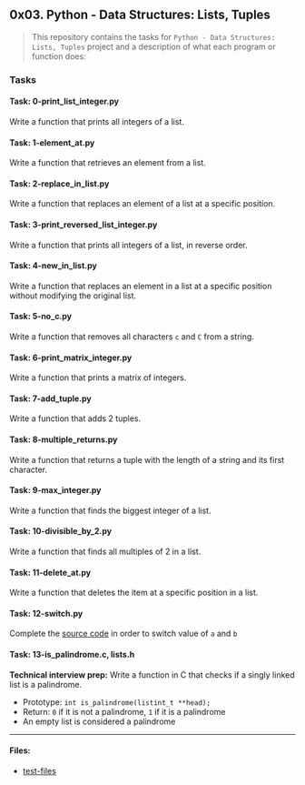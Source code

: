 ## 0x03. Python - Data Structures: Lists, Tuples

> This repository contains the tasks for `Python - Data Structures: Lists, Tuples` project and a description of what each program or function does:

### Tasks

#### Task: 0-print_list_integer.py
Write a function that prints all integers of a list.

#### Task: 1-element_at.py
Write a function that retrieves an element from a list.

#### Task: 2-replace_in_list.py
Write a function that replaces an element of a list at a specific position.

#### Task: 3-print_reversed_list_integer.py
Write a function that prints all integers of a list, in reverse order.

#### Task: 4-new_in_list.py
Write a function that replaces an element in a list at a specific position without modifying the original list. 

#### Task: 5-no_c.py
Write a function that removes all characters `c` and `C` from a string.

#### Task: 6-print_matrix_integer.py
Write a function that prints a matrix of integers.

#### Task: 7-add_tuple.py
Write a function that adds 2 tuples.

#### Task: 8-multiple_returns.py
Write a function that returns a tuple with the length of a string and its first character.

#### Task: 9-max_integer.py
Write a function that finds the biggest integer of a list.

#### Task: 10-divisible_by_2.py
Write a function that finds all multiples of 2 in a list.

#### Task: 11-delete_at.py
Write a function that deletes the item at a specific position in a list.

#### Task: 12-switch.py
Complete the [source code](https://alx-intranet.hbtn.io/rltoken/Iwhtw8ZaGLN7TIzodKGnYA) in order to switch value of `a` and `b`

#### Task: 13-is_palindrome.c, lists.h
**Technical interview prep:** 
Write a function in C that checks if a singly linked list is a palindrome.
* Prototype: `int is_palindrome(listint_t **head);`
* Return: `0` if it is not a palindrome, `1` if it is a palindrome
* An empty list is considered a palindrome



___

#### Files:

* [test-files](https://github.com/jonyamagiri/alx-higher_level_programming/tree/master/0x03-python-data_structures/test-files)


